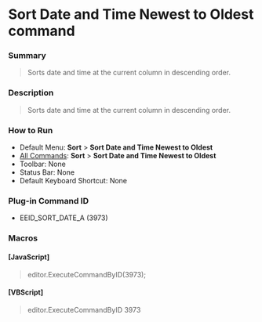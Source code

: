 # Sort Date and Time Newest to Oldest command

### Summary

> Sorts date and time at the current column in descending order.

### Description

> Sorts date and time at the current column in descending order.

### How to Run

- Default Menu: **Sort** \> **Sort Date and Time Newest to Oldest**
- [All Commands](../tools/all_commands): **Sort** \> **Sort Date and Time Newest to Oldest**
- Toolbar: None
- Status Bar: None
- Default Keyboard Shortcut: None

### Plug-in Command ID

- EEID\_SORT\_DATE\_A (3973)

### Macros

#### \[JavaScript\]

> editor.ExecuteCommandByID(3973);

#### \[VBScript\]

> editor.ExecuteCommandByID 3973
